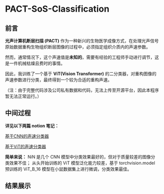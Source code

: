 # PACT-SoS-Classification

## 前言

**光声计算机断层扫描 (PACT)** 作为一种新兴的生物医学成像方式，在处理光声信号原始数据重构生物组织断层图像的过程中，必须指定组织介质内的声速参数。

然而，通常情况下，这个声速值是**未知的**，需要有经验的工程师手动进行调节，这是一件机械枯燥且费时的事情。

因此，我训练了一个基于 **ViT(Vision Transformer)** 的二分类器，对重构图像的声速参数进行分类，最终得到一个较为合适的重构声速。

（注：由于完整代码涉及公司私有数据和代码，无法上传至开源平台，因此本程序暂无法正常运行。）

## 中间过程

**详见以下两篇 notion 笔记：**

[基于CNN的声速分类器](https://www.notion.so/CNN-2255fc5d0a698000996efb0380b9150a)

[基于ViT的声速分类器](https://www.notion.so/ViT-2375fc5d0a69804c9eddd4cf432285a4)

**简单来说：**
NiN 是几个 CNN 模型中分类效果最好的，但对于质量较差的图像分类效果不佳；
从头开始训练的 ViT 模型泛化能力较差，基于 torchvision.model 预训练的 ViT_B_16 模型在小鼠数据集上进行微调，分类效果最佳。



## 结果展示

